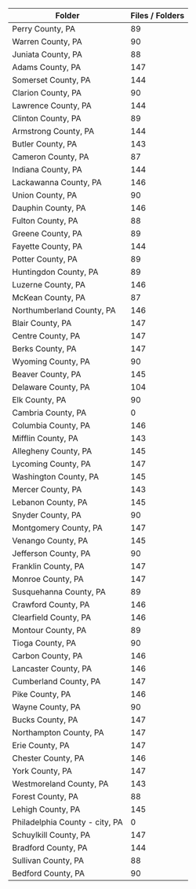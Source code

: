 | Folder                         |   Files / Folders |
|--------------------------------|-------------------|
| Perry County, PA               |                89 |
| Warren County, PA              |                90 |
| Juniata County, PA             |                88 |
| Adams County, PA               |               147 |
| Somerset County, PA            |               144 |
| Clarion County, PA             |                90 |
| Lawrence County, PA            |               144 |
| Clinton County, PA             |                89 |
| Armstrong County, PA           |               144 |
| Butler County, PA              |               143 |
| Cameron County, PA             |                87 |
| Indiana County, PA             |               144 |
| Lackawanna County, PA          |               146 |
| Union County, PA               |                90 |
| Dauphin County, PA             |               146 |
| Fulton County, PA              |                88 |
| Greene County, PA              |                89 |
| Fayette County, PA             |               144 |
| Potter County, PA              |                89 |
| Huntingdon County, PA          |                89 |
| Luzerne County, PA             |               146 |
| McKean County, PA              |                87 |
| Northumberland County, PA      |               146 |
| Blair County, PA               |               147 |
| Centre County, PA              |               147 |
| Berks County, PA               |               147 |
| Wyoming County, PA             |                90 |
| Beaver County, PA              |               145 |
| Delaware County, PA            |               104 |
| Elk County, PA                 |                90 |
| Cambria County, PA             |                 0 |
| Columbia County, PA            |               146 |
| Mifflin County, PA             |               143 |
| Allegheny County, PA           |               145 |
| Lycoming County, PA            |               147 |
| Washington County, PA          |               145 |
| Mercer County, PA              |               143 |
| Lebanon County, PA             |               145 |
| Snyder County, PA              |                90 |
| Montgomery County, PA          |               147 |
| Venango County, PA             |               145 |
| Jefferson County, PA           |                90 |
| Franklin County, PA            |               147 |
| Monroe County, PA              |               147 |
| Susquehanna County, PA         |                89 |
| Crawford County, PA            |               146 |
| Clearfield County, PA          |               146 |
| Montour County, PA             |                89 |
| Tioga County, PA               |                90 |
| Carbon County, PA              |               146 |
| Lancaster County, PA           |               146 |
| Cumberland County, PA          |               147 |
| Pike County, PA                |               146 |
| Wayne County, PA               |                90 |
| Bucks County, PA               |               147 |
| Northampton County, PA         |               147 |
| Erie County, PA                |               147 |
| Chester County, PA             |               146 |
| York County, PA                |               147 |
| Westmoreland County, PA        |               143 |
| Forest County, PA              |                88 |
| Lehigh County, PA              |               145 |
| Philadelphia County - city, PA |                 0 |
| Schuylkill County, PA          |               147 |
| Bradford County, PA            |               144 |
| Sullivan County, PA            |                88 |
| Bedford County, PA             |                90 |